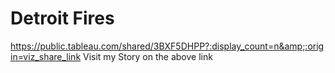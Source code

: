 # Detroit Fires
https://public.tableau.com/shared/3BXF5DHPP?:display_count=n&amp;:origin=viz_share_link
Visit my Story on the above link
